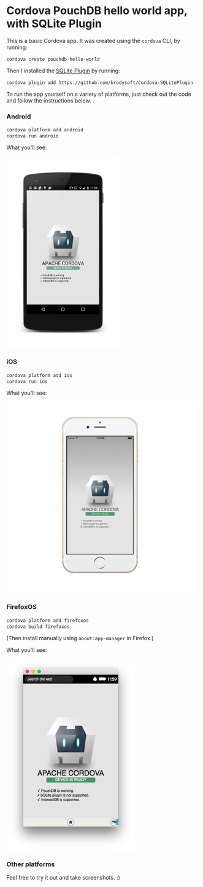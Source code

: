 Cordova PouchDB hello world app, with SQLite Plugin
=====

This is a basic Cordova app. It was created using the `cordova` CLI, by running:

    cordova create pouchdb-hello-world

Then I installed the [SQLite Plugin](https://github.com/brodysoft/Cordova-SQLitePlugin) by running:

    cordova plugin add https://github.com/brodysoft/Cordova-SQLitePlugin

To run the app yourself on a variety of platforms, just check out the code and follow the instructions below.

### Android

    cordova platform add android
    cordova run android
    
What you'll see:

<a href="./screenshots/android.png"><img src="./screenshots/android.png" height=500/></a>

### iOS

    cordova platform add ios
    cordova run ios

What you'll see:

<a href="./screenshots/ios.png"><img src="./screenshots/ios.png" height=500/></a>

### FirefoxOS

    cordova platform add firefoxos
    cordova build firefoxos

(Then install manually using `about:app-manager` in Firefox.)

What you'll see:

<a href="./screenshots/firefoxos.png"><img src="./screenshots/firefoxos.png" height=500/></a>

### Other platforms

Feel free to try it out and take screenshots. :)
